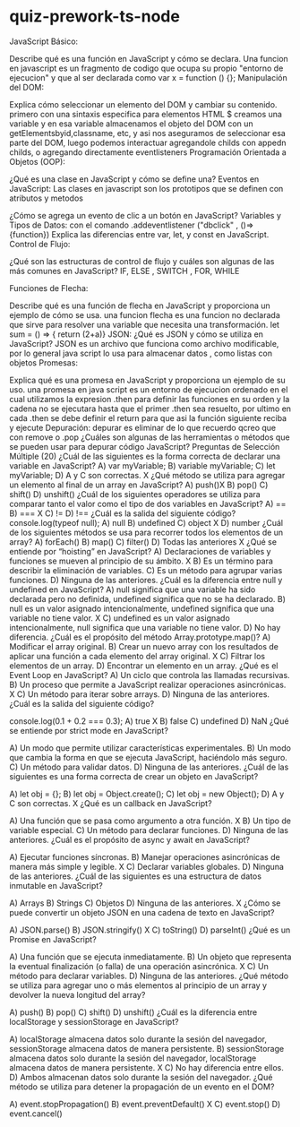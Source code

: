 # quiz-prework-ts-node
JavaScript Básico:

Describe qué es una función en JavaScript y cómo se declara.
Una funcion en javascript es un fragmento de codigo que ocupa su propio "entorno de ejecucion" y que al ser declarada como
var x = function () {};
Manipulación del DOM:

Explica cómo seleccionar un elemento del DOM y cambiar su contenido.
primero con una sintaxis especifica para elementos HTML $ creamos una variable y en esa variable almacenamos el objeto del DOM con un getElementsbyid,classname, etc, y asi nos aseguramos de seleccionar esa parte del DOM, luego podemos interactuar agregandole childs con appedn childs, o agregando directamente eventlisteners 
Programación Orientada a Objetos (OOP):

¿Qué es una clase en JavaScript y cómo se define una?
Eventos en JavaScript:
Las clases en javascript son los prototipos que se definen con atributos y metodos 

¿Cómo se agrega un evento de clic a un botón en JavaScript?
Variables y Tipos de Datos:
con el comando .addeventlistener ("dbclick" , ()=>{function})
Explica las diferencias entre var, let, y const en JavaScript.
Control de Flujo:

¿Qué son las estructuras de control de flujo y cuáles son algunas de las más comunes en JavaScript?
IF, ELSE , SWITCH , FOR, WHILE

Funciones de Flecha:

Describe qué es una función de flecha en JavaScript y proporciona un ejemplo de cómo se usa.
una funcion flecha es una funcion no declarada que sirve para resolver una variable que necesita una transformación. 
let sum = () => { return (2+a)}
JSON:
¿Qué es JSON y cómo se utiliza en JavaScript?
JSON es un archivo que funciona como archivo modificable, por lo general java script lo usa para almacenar datos , como listas con objetos 
Promesas:

Explica qué es una promesa en JavaScript y proporciona un ejemplo de su uso.
una promesa en java script es un entorno de ejecucion ordenado en el cual utilizamos la expresion .then para definir las funciones en su orden y la cadena no se ejecutara hasta que el primer .then sea resuelto, por ultimo en cada .then se debe definir el return para que asi la función siguiente reciba y ejecute 
Depuración:
depurar es eliminar de lo que recuerdo qcreo que con remove o .pop
¿Cuáles son algunas de las herramientas o métodos que se pueden usar para depurar código JavaScript?
Preguntas de Selección Múltiple (20)
¿Cuál de las siguientes es la forma correcta de declarar una variable en JavaScript?
A) var myVariable;
B) variable myVariable;
C) let myVariable;
D) A y C son correctas. X
¿Qué método se utiliza para agregar un elemento al final de un array en JavaScript?
A) push()X
B) pop()
C) shift()
D) unshift()
¿Cuál de los siguientes operadores se utiliza para comparar tanto el valor como el tipo de dos variables en JavaScript?
A) ==
B) === X
C) !=
D) !==
¿Cuál es la salida del siguiente código?
console.log(typeof null);
A) null
B) undefined 
C) object X
D) number
¿Cuál de los siguientes métodos se usa para recorrer todos los elementos de un array?
A) forEach()
B) map()
C) filter()
D) Todas las anteriores X
¿Qué se entiende por “hoisting” en JavaScript?
A) Declaraciones de variables y funciones se mueven al principio de su ámbito. X
B) Es un término para describir la eliminación de variables.
C) Es un método para agrupar varias funciones.
D) Ninguna de las anteriores.
¿Cuál es la diferencia entre null y undefined en JavaScript?
A) null significa que una variable ha sido declarada pero no definida, undefined significa que no se ha declarado.
B) null es un valor asignado intencionalmente, undefined significa que una variable no tiene valor. X
C) undefined es un valor asignado intencionalmente, null significa que una variable no tiene valor.
D) No hay diferencia.
¿Cuál es el propósito del método Array.prototype.map()?
A) Modificar el array original.
B) Crear un nuevo array con los resultados de aplicar una función a cada elemento del array original. X
C) Filtrar los elementos de un array.
D) Encontrar un elemento en un array.
¿Qué es el Event Loop en JavaScript?
A) Un ciclo que controla las llamadas recursivas.
B) Un proceso que permite a JavaScript realizar operaciones asincrónicas. X
C) Un método para iterar sobre arrays.
D) Ninguna de las anteriores.
¿Cuál es la salida del siguiente código?

console.log(0.1 + 0.2 === 0.3);
A) true X
B) false
C) undefined
D) NaN
¿Qué se entiende por strict mode en JavaScript?

A) Un modo que permite utilizar características experimentales.
B) Un modo que cambia la forma en que se ejecuta JavaScript, haciéndolo más seguro.
C) Un método para validar datos.
D) Ninguna de las anteriores.
¿Cuál de las siguientes es una forma correcta de crear un objeto en JavaScript?

A) let obj = {};
B) let obj = Object.create();
C) let obj = new Object();
D) A y C son correctas. X
¿Qué es un callback en JavaScript?

A) Una función que se pasa como argumento a otra función. X
B) Un tipo de variable especial.
C) Un método para declarar funciones.
D) Ninguna de las anteriores.
¿Cuál es el propósito de async y await en JavaScript?

A) Ejecutar funciones síncronas.
B) Manejar operaciones asincrónicas de manera más simple y legible. X
C) Declarar variables globales.
D) Ninguna de las anteriores.
¿Cuál de las siguientes es una estructura de datos inmutable en JavaScript?

A) Arrays
B) Strings
C) Objetos
D) Ninguna de las anteriores. X
¿Cómo se puede convertir un objeto JSON en una cadena de texto en JavaScript?

A) JSON.parse()
B) JSON.stringify() X
C) toString()
D) parseInt()
¿Qué es un Promise en JavaScript?

A) Una función que se ejecuta inmediatamente.
B) Un objeto que representa la eventual finalización (o falla) de una operación asincrónica. X
C) Un método para declarar variables.
D) Ninguna de las anteriores.
¿Qué método se utiliza para agregar uno o más elementos al principio de un array y devolver la nueva longitud del array?

A) push()
B) pop()
C) shift()
D) unshift()
¿Cuál es la diferencia entre localStorage y sessionStorage en JavaScript?

A) localStorage almacena datos solo durante la sesión del navegador, sessionStorage almacena datos de manera persistente.
B) sessionStorage almacena datos solo durante la sesión del navegador, localStorage almacena datos de manera persistente. X
C) No hay diferencia entre ellos.
D) Ambos almacenan datos solo durante la sesión del navegador.
¿Qué método se utiliza para detener la propagación de un evento en el DOM?

A) event.stopPropagation()
B) event.preventDefault() X
C) event.stop()
D) event.cancel()
